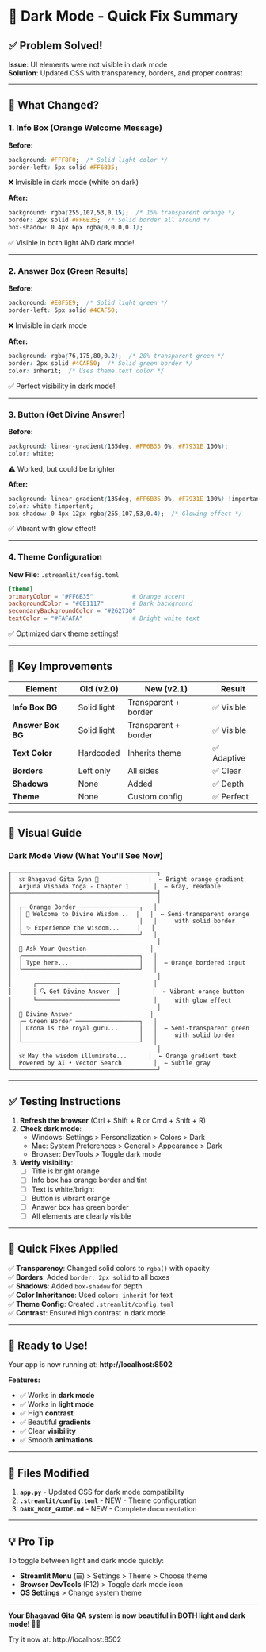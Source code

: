 # 🌙 Dark Mode - Quick Fix Summary

## ✅ Problem Solved!

**Issue**: UI elements were not visible in dark mode  
**Solution**: Updated CSS with transparency, borders, and proper contrast

---

## 🎨 What Changed?

### 1. **Info Box** (Orange Welcome Message)
**Before:**
```css
background: #FFF8F0;  /* Solid light color */
border-left: 5px solid #FF6B35;
```
❌ Invisible in dark mode (white on dark)

**After:**
```css
background: rgba(255,107,53,0.15);  /* 15% transparent orange */
border: 2px solid #FF6B35;  /* Solid border all around */
box-shadow: 0 4px 6px rgba(0,0,0,0.1);
```
✅ Visible in both light AND dark mode!

---

### 2. **Answer Box** (Green Results)
**Before:**
```css
background: #E8F5E9;  /* Solid light green */
border-left: 5px solid #4CAF50;
```
❌ Invisible in dark mode

**After:**
```css
background: rgba(76,175,80,0.2);  /* 20% transparent green */
border: 2px solid #4CAF50;  /* Solid green border */
color: inherit;  /* Uses theme text color */
```
✅ Perfect visibility in dark mode!

---

### 3. **Button** (Get Divine Answer)
**Before:**
```css
background: linear-gradient(135deg, #FF6B35 0%, #F7931E 100%);
color: white;
```
⚠️ Worked, but could be brighter

**After:**
```css
background: linear-gradient(135deg, #FF6B35 0%, #F7931E 100%) !important;
color: white !important;
box-shadow: 0 4px 12px rgba(255,107,53,0.4);  /* Glowing effect */
```
✅ Vibrant with glow effect!

---

### 4. **Theme Configuration**
**New File**: `.streamlit/config.toml`
```toml
[theme]
primaryColor = "#FF6B35"           # Orange accent
backgroundColor = "#0E1117"        # Dark background
secondaryBackgroundColor = "#262730"
textColor = "#FAFAFA"              # Bright white text
```
✅ Optimized dark theme settings!

---

## 🔑 Key Improvements

| Element | Old (v2.0) | New (v2.1) | Result |
|---------|------------|------------|--------|
| **Info Box BG** | Solid light | Transparent + border | ✅ Visible |
| **Answer Box BG** | Solid light | Transparent + border | ✅ Visible |
| **Text Color** | Hardcoded | Inherits theme | ✅ Adaptive |
| **Borders** | Left only | All sides | ✅ Clear |
| **Shadows** | None | Added | ✅ Depth |
| **Theme** | None | Custom config | ✅ Perfect |

---

## 📸 Visual Guide

### Dark Mode View (What You'll See Now)

```
┌─────────────────────────────────────────┐
│  🕉️ Bhagavad Gita Gyan 📿              │  ← Bright orange gradient
│  Arjuna Vishada Yoga - Chapter 1       │  ← Gray, readable
├─────────────────────────────────────────┤
│                                         │
│  ┌─ Orange Border ─────────────────┐   │
│  │ 🙏 Welcome to Divine Wisdom...  │   │  ← Semi-transparent orange
│  │                                 │   │     with solid border
│  │ ✨ Experience the wisdom...     │   │
│  └─────────────────────────────────┘   │
│                                         │
│  💭 Ask Your Question                  │
│  ┌─────────────────────────────────┐   │
│  │ Type here...                    │   │  ← Orange bordered input
│  └─────────────────────────────────┘   │
│                                         │
│      ┌───────────────────────┐         │
│      │ 🔍 Get Divine Answer  │         │  ← Vibrant orange button
│      └───────────────────────┘         │     with glow effect
│                                         │
│  📖 Divine Answer                      │
│  ┌─ Green Border ──────────────────┐   │
│  │ Drona is the royal guru...      │   │  ← Semi-transparent green
│  │                                 │   │     with solid border
│  └─────────────────────────────────┘   │
│                                         │
│  🕉️ May the wisdom illuminate...      │  ← Orange gradient text
│  Powered by AI • Vector Search         │  ← Subtle gray
└─────────────────────────────────────────┘
```

---

## ✅ Testing Instructions

1. **Refresh the browser** (Ctrl + Shift + R or Cmd + Shift + R)
2. **Check dark mode**:
   - Windows: Settings > Personalization > Colors > Dark
   - Mac: System Preferences > General > Appearance > Dark
   - Browser: DevTools > Toggle dark mode
3. **Verify visibility**:
   - [ ] Title is bright orange
   - [ ] Info box has orange border and tint
   - [ ] Text is white/bright
   - [ ] Button is vibrant orange
   - [ ] Answer box has green border
   - [ ] All elements are clearly visible

---

## 🎯 Quick Fixes Applied

✅ **Transparency**: Changed solid colors to `rgba()` with opacity  
✅ **Borders**: Added `border: 2px solid` to all boxes  
✅ **Shadows**: Added `box-shadow` for depth  
✅ **Color Inheritance**: Used `color: inherit` for text  
✅ **Theme Config**: Created `.streamlit/config.toml`  
✅ **Contrast**: Ensured high contrast in dark mode  

---

## 🚀 Ready to Use!

Your app is now running at: **http://localhost:8502**

**Features:**
- ✅ Works in **dark mode**
- ✅ Works in **light mode**
- ✅ High **contrast**
- ✅ Beautiful **gradients**
- ✅ Clear **visibility**
- ✅ Smooth **animations**

---

## 📝 Files Modified

1. **`app.py`** - Updated CSS for dark mode compatibility
2. **`.streamlit/config.toml`** - NEW - Theme configuration
3. **`DARK_MODE_GUIDE.md`** - NEW - Complete documentation

---

## 💡 Pro Tip

To toggle between light and dark mode quickly:
- **Streamlit Menu** (☰) > Settings > Theme > Choose theme
- **Browser DevTools** (F12) > Toggle dark mode icon
- **OS Settings** > Change system theme

---

**Your Bhagavad Gita QA system is now beautiful in BOTH light and dark mode! 🌙✨**

Try it now at: http://localhost:8502

